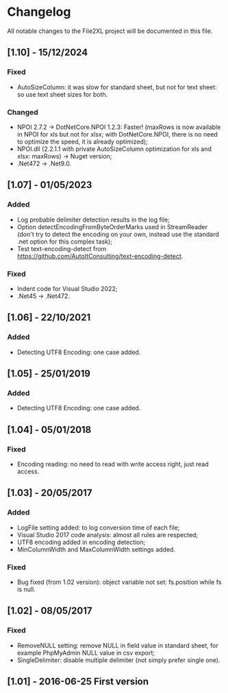 # Changelog

All notable changes to the File2XL project will be documented in this file.

## [1.10] - 15/12/2024
### Fixed
- AutoSizeColumn: it was slow for standard sheet, but not for text sheet: so use text sheet sizes for both.

### Changed
- NPOI 2.7.2 -> DotNetCore.NPOI 1.2.3: Faster! (maxRows is now available in NPOI for xls but not for xlsx; with DotNetCore.NPOI, there is no need to optimize the speed, it is already optimized);
- NPOI.dll (2.2.1.1 with private AutoSizeColumn optimization for xls and xlsx: maxRows) -> Nuget version;
- .Net472 -> .Net9.0.

## [1.07] - 01/05/2023
### Added
- Log probable delimiter detection results in the log file;
- Option detectEncodingFromByteOrderMarks used in StreamReader (don't try to detect the encoding on your own, instead use the standard .net option for this complex task);
- Test text-encoding-detect from https://github.com/AutoItConsulting/text-encoding-detect.

### Fixed
- Indent code for Visual Studio 2022;
- .Net45 -> .Net472.

## [1.06] - 22/10/2021
### Added
- Detecting UTF8 Encoding: one case added.

## [1.05] - 25/01/2019
### Added
- Detecting UTF8 Encoding: one case added.

## [1.04] - 05/01/2018
### Fixed
- Encoding reading: no need to read with write access right, just read access.

## [1.03] - 20/05/2017
### Added
- LogFile setting added: to log conversion time of each file;
- Visual Studio 2017 code analysis: almost all rules are respected;
- UTF8 encoding added in encoding detection;
- MinColumnWidth and MaxColumnWidth settings added.

### Fixed
- Bug fixed (from 1.02 version): object variable not set: fs.position while fs is null.

## [1.02] - 08/05/2017
### Fixed
- RemoveNULL setting: remove NULL in field value in standard sheet, for example PhpMyAdmin NULL value in csv export;
- SingleDelimiter: disable multiple delimiter (not simply prefer single one).

## [1.01] - 2016-06-25 First version